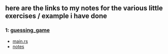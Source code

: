 ## here are the links to my notes for the various little exercises / example i have done

### 1: [guessing_game](guessing_game)
+ [main.rs](guessing_game/src/main.rs)
+ [notes](guessing_game/notes.md)